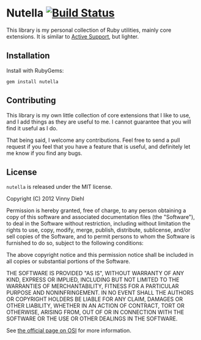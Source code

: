 # Nutella [![Build Status](https://secure.travis-ci.org/gbchaosmaster/nutella.png)](http://travis-ci.org/gbchaosmaster/nutella)

This library is my personal collection of Ruby utilities, mainly core
extensions. It is similar to
[Active Support](https://github.com/rails/rails/tree/master/activesupport),
but lighter.

## Installation

Install with RubyGems:

```Shell
gem install nutella
```

## Contributing

This library is my own little collection of core extensions that I like to use,
and I add things as they are useful to me. I cannot guarantee that you will
find it useful as I do.

That being said, I welcome any contributions. Feel free to send a pull request
if you feel that you have a feature that is useful, and definitely let me know
if you find any bugs.

## License

```nutella``` is released under the MIT license.

Copyright (C) 2012 Vinny Diehl

Permission is hereby granted, free of charge, to any person obtaining a copy of
this software and associated documentation files (the "Software"), to deal in
the Software without restriction, including without limitation the rights to
use, copy, modify, merge, publish, distribute, sublicense, and/or sell copies
of the Software, and to permit persons to whom the Software is furnished to do
so, subject to the following conditions:

The above copyright notice and this permission notice shall be included in all
copies or substantial portions of the Software.

THE SOFTWARE IS PROVIDED "AS IS", WITHOUT WARRANTY OF ANY KIND, EXPRESS OR
IMPLIED, INCLUDING BUT NOT LIMITED TO THE WARRANTIES OF MERCHANTABILITY,
FITNESS FOR A PARTICULAR PURPOSE AND NONINFRINGEMENT. IN NO EVENT SHALL THE
AUTHORS OR COPYRIGHT HOLDERS BE LIABLE FOR ANY CLAIM, DAMAGES OR OTHER
LIABILITY, WHETHER IN AN ACTION OF CONTRACT, TORT OR OTHERWISE, ARISING FROM,
OUT OF OR IN CONNECTION WITH THE SOFTWARE OR THE USE OR OTHER DEALINGS IN THE
SOFTWARE.

See [the official page on OSI](http://opensource.org/licenses/MIT) for more
information.
